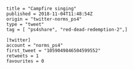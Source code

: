 ```
title = "Campfire singing"
published = 2018-11-04T11:48:54Z
origin = "twitter-norms_ps4"
type = "tweet"
tag = [ "ps4share", "red-dead-redemption-2",]

[twitter]
account = "norms_ps4"
first_tweet = "1059049846504599552"
retweets = 1
favourites = 0
```

<p class='image'><img src='https://mnf.m17s.net/2018/11/04/DrKAOJHX0AAWcZe.jpg' alt=''></p>

